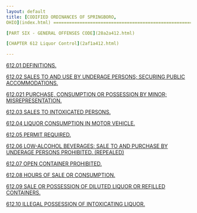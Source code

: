 ```yaml
---
layout: default 
title: [CODIFIED ORDINANCES OF SPRINGBORO,
OHIO](index.html) =====================================================

[PART SIX - GENERAL OFFENSES CODE](28a2a412.html)

[CHAPTER 612 Liquor Control](2af1a412.html)

---
```


[612.01 DEFINITIONS.](2b0fa412.html)

[612.02 SALES TO AND USE BY UNDERAGE PERSONS; SECURING PUBLIC
ACCOMMODATIONS.](2b17a412.html)

[612.021 PURCHASE, CONSUMPTION OR POSSESSION BY MINOR;
MISREPRESENTATION.](2b35a412.html)

[612.03 SALES TO INTOXICATED PERSONS.](2b45a412.html)

[612.04 LIQUOR CONSUMPTION IN MOTOR VEHICLE.](2b4ca412.html)

[612.05 PERMIT REQUIRED.](2b53a412.html)

[612.06 LOW-ALCOHOL BEVERAGES: SALE TO AND PURCHASE BY UNDERAGE PERSONS
PROHIBITED. (REPEALED)](2b59a412.html)

[612.07 OPEN CONTAINER PROHIBITED.](2b5ca412.html)

[612.08 HOURS OF SALE OR CONSUMPTION.](2b83a412.html)

[612.09 SALE OR POSSESSION OF DILUTED LIQUOR OR REFILLED
CONTAINERS.](2b96a412.html)

[612.10 ILLEGAL POSSESSION OF INTOXICATING LIQUOR.](2b9da412.html)
